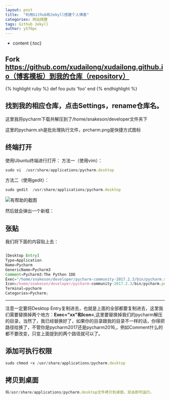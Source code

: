 ```yaml
---
layout: post
title:  "利用Github和Jekyll搭建个人博客"
categories: 网站搭建
tags: Github Jekyll 
author: y570pc
---
```


* content
{:toc}

## Fork https://github.com/xudailong/xudailong.github.io（博客模板）到我的仓库（repository）

{% highlight ruby %}
def foo
  puts 'foo'
end
{% endhighlight %}


## 找到我的相应仓库，点击Settings，rename仓库名。

这里我将pycharm下载并解压到了/home/snakeson/developer文件夹下

这里的pycharm.sh是批处理执行文件，prcharm.png是快捷方式图标

## 终端打开

使用Ubuntu终端进行打开：
方法一（使用vim）：
```js
sudo vi  /usr/share/applications/pycharm.desktop
```

方法二（使用gedit）：
	
```js
sudo gedit  /usr/share/applications/pycharm.desktop
```
![有帮助的截图](https://github.com/y570pc/y570pc.github.io/assets/aa.jpg)



然后就会弹出一个新框：
## 张贴
我们将下面的内容贴上去：
```js

[Desktop Entry]
Type=Application
Name=Pycharm
GenericName=Pycharm3
Comment=Pycharm3:The Python IDE
Exec="/home/snakeson/developer/pycharm-community-2017.2.3/bin/pycharm.sh" %f
Icon=/home/snakeson/developer/pycharm-community-2017.2.3/bin/pycharm.png
Terminal=pycharm
Categories=Pycharm;

```
---
注意一定要将Desktop Entry复制进去，也就是上面的全部都要复制进去，这里我们需要替换掉两个地方：**Exec="xx"**和**Icon=**,这里要替换掉我们的pycharm解压的目录，当然了，我已经替换好了，如果你的目录跟我的目录不一样的话，你得把路径给换了，不管你是pycharm2017还是pycharm2016,，例如Comment什么的都不要改变，只变上面提到的两个路径就可以了。


## 添加可执行权限
```js
sudo chmod +x /usr/share/applications/pycharm.desktop
```

## 拷贝到桌面
```js
将/usr/share/applications/pycharm.desktop文件拷贝到桌面，双击即可运行。
```